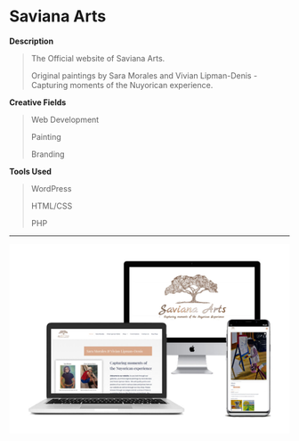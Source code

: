 # Saviana Arts

**Description**

> The Official website of Saviana Arts.
>
> Original paintings by Sara Morales and Vivian Lipman-Denis - Capturing moments of the Nuyorican experience. 

**Creative Fields**

> Web Development
>
> Painting
>
> Branding

**Tools Used**

> WordPress
>
> HTML/CSS
>
> PHP

***

![Saviana Arts image](/saviana-arts/combo-saviana-arts.jpg)

